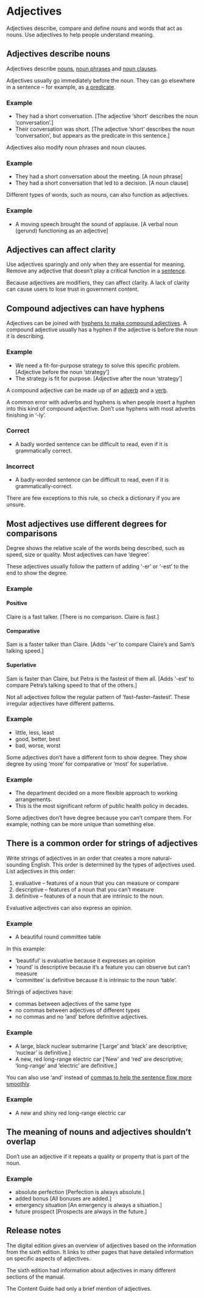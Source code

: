Adjectives
==========

Adjectives describe, compare and define nouns and words that act as nouns. Use adjectives to help people understand meaning.  

Adjectives describe nouns
-------------------------

Adjectives describe [nouns](/node/122), [noun phrases](/node/144#noun_phrases_function_as_a_noun) and [noun clauses](/node/143).

Adjectives usually go immediately before the noun. They can go elsewhere in a sentence – for example, as [a predicate](/node/120).

### Example

*   They had a short conversation. \[The adjective ‘short’ describes the noun ‘conversation’.\]
*   Their conversation was short. \[The adjective ‘short’ describes the noun ‘conversation’, but appears as the predicate in this sentence.\]

Adjectives also modify noun phrases and noun clauses.

### Example

*   They had a short conversation about the meeting. \[A noun phrase\]
*   They had a short conversation that led to a decision. \[A noun clause\]

Different types of words, such as nouns, can also function as adjectives.

### Example

*   A moving speech brought the sound of applause. \[A verbal noun (gerund) functioning as an adjective\]

Adjectives can affect clarity
-----------------------------

Use adjectives sparingly and only when they are essential for meaning. Remove any adjective that doesn’t play a critical function in a [sentence](https://dtg.govcms.gov.au/node/204).

Because adjectives are modifiers, they can affect clarity. A lack of clarity can cause users to lose trust in government content.

Compound adjectives can have hyphens
------------------------------------

Adjectives can be joined with [hyphens to make compound adjectives](/node/105#use_hyphens_for_some_compound_words). A compound adjective usually has a hyphen if the adjective is before the noun it is describing.

### Example

*   We need a fit-for-purpose strategy to solve this specific problem. \[Adjective before the noun ‘strategy’\]
*   The strategy is fit for purpose. \[Adjective after the noun ‘strategy’\]

A compound adjective can be made up of an [adverb](/node/127) and a [verb](https://dtg.govcms.gov.au/verbs).

A common error with adverbs and hyphens is when people insert a hyphen into this kind of compound adjective. Don’t use hyphens with most adverbs finishing in ‘-ly’.

### Correct

*   A badly worded sentence can be difficult to read, even if it is grammatically correct.

### Incorrect

*   A badly-worded sentence can be difficult to read, even if it is grammatically-correct.

There are few exceptions to this rule, so check a dictionary if you are unsure.

Most adjectives use different degrees for comparisons
-----------------------------------------------------

Degree shows the relative scale of the words being described, such as speed, size or quality. Most adjectives can have ‘degree’.

These adjectives usually follow the pattern of adding ‘-er’ or ‘-est’ to the end to show the degree.

### Example

#### Positive

Claire is a fast talker. \[There is no comparison. Claire is fast.\]

#### Comparative

Sam is a faster talker than Claire. \[Adds ‘-er’ to compare Claire’s and Sam’s talking speed.\]

#### Superlative

Sam is faster than Claire, but Petra is the fastest of them all. \[Adds ‘-est’ to compare Petra’s talking speed to that of the others.\]

Not all adjectives follow the regular pattern of ‘fast–faster–fastest’. These irregular adjectives have different patterns.

### Example

*   little, less, least
*   good, better, best
*   bad, worse, worst

Some adjectives don’t have a different form to show degree. They show degree by using ‘more’ for comparative or ‘most’ for superlative.

### Example

*   The department decided on a more flexible approach to working arrangements.
*   This is the most significant reform of public health policy in decades.

Some adjectives don’t have degree because you can’t compare them. For example, nothing can be more unique than something else.

There is a common order for strings of adjectives
-------------------------------------------------

Write strings of adjectives in an order that creates a more natural-sounding English. This order is determined by the types of adjectives used. List adjectives in this order:

1.  evaluative – features of a noun that you can measure or compare 
2.  descriptive – features of a noun that you can’t measure
3.  definitive – features of a noun that are intrinsic to the noun.

Evaluative adjectives can also express an opinion.

### Example

*   A beautiful round committee table

In this example:

*   ‘beautiful’ is evaluative because it expresses an opinion
*   ‘round’ is descriptive because it’s a feature you can observe but can’t measure
*   ‘committee’ is definitive because it is intrinsic to the noun ‘table’.

Strings of adjectives have:

*   commas between adjectives of the same type
*   no commas between adjectives of different types
*   no commas and no ‘and’ before definitive adjectives.

### Example

*   A large, black nuclear submarine \[‘Large’ and ‘black’ are descriptive; ‘nuclear’ is definitive.\]
*   A new, red long-range electric car \[‘New’ and ‘red’ are descriptive; ‘long-range’ and ‘electric’ are definitive.\]

You can also use ‘and’ instead of [commas to help the sentence flow more smoothly](/node/109).

### Example

*   A new and shiny red long-range electric car

The meaning of nouns and adjectives shouldn’t overlap
-----------------------------------------------------

Don’t use an adjective if it repeats a quality or property that is part of the noun.

### Example

*   absolute perfection \[Perfection is always absolute.\]
*   added bonus \[All bonuses are added.\]
*   emergency situation \[An emergency is always a situation.\]
*   future prospect \[Prospects are always in the future.\]

Release notes
-------------

The digital edition gives an overview of adjectives based on the information from the sixth edition. It links to other pages that have detailed information on specific aspects of adjectives.

The sixth edition had information about adjectives in many different sections of the manual.

The Content Guide had only a brief mention of adjectives.